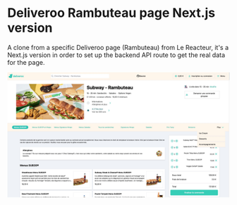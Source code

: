 # Deliveroo Rambuteau page Next.js version

A clone from a specific Deliveroo page (Rambuteau) from Le Reacteur, it's a Next.js version in order to set up the backend API route to get the real data for the page.

![Screenshot](https://raw.githubusercontent.com/ShueiYang/deliveroo-solid/main/public/deliv-rambuteau.jpeg)